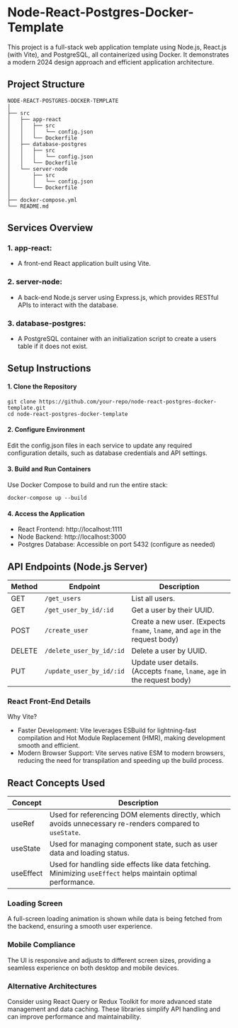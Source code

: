 # Node-React-Postgres-Docker-Template

This project is a full-stack web application template using Node.js, React.js (with Vite), and PostgreSQL, all containerized using Docker. It demonstrates a modern 2024 design approach and efficient application architecture.

## Project Structure

```plaintext
NODE-REACT-POSTGRES-DOCKER-TEMPLATE
│
├── src
│   ├── app-react
│   │   ├── src
│   │   │   └── config.json
│   │   └── Dockerfile
│   ├── database-postgres
│   │   ├── src
│   │   │   └── config.json
│   │   └── Dockerfile
│   └── server-node
│       ├── src
│       │   └── config.json
│       └── Dockerfile
│
├── docker-compose.yml
└── README.md
```

## Services Overview

### 1. app-react: 
- A front-end React application built using Vite.
### 2. server-node: 
- A back-end Node.js server using Express.js, which provides RESTful APIs to interact with the database.
### 3. database-postgres: 
- A PostgreSQL container with an initialization script to create a users table if it does not exist.

## Setup Instructions
#### 1. Clone the Repository

    git clone https://github.com/your-repo/node-react-postgres-docker-template.git
    cd node-react-postgres-docker-template

#### 2. Configure Environment
Edit the config.json files in each service to update any required configuration details, such as database credentials and API settings.

#### 3. Build and Run Containers
Use Docker Compose to build and run the entire stack:

    docker-compose up --build

#### 4. Access the Application
- React Frontend: http://localhost:1111
- Node Backend: http://localhost:3000
- Postgres Database: Accessible on port 5432 (configure as needed)

## API Endpoints (Node.js Server)

| Method | Endpoint                  | Description                                                    |
|--------|----------------------------|----------------------------------------------------------------|
| GET    | `/get_users`              | List all users.                                                |
| GET    | `/get_user_by_id/:id`     | Get a user by their UUID.                                      |
| POST   | `/create_user`            | Create a new user. (Expects `fname`, `lname`, and `age` in the request body) |
| DELETE | `/delete_user_by_id/:id`  | Delete a user by UUID.                                         |
| PUT    | `/update_user_by_id/:id`  | Update user details. (Accepts `fname`, `lname`, `age` in the request body) |


### React Front-End Details
Why Vite?
- Faster Development: Vite leverages ESBuild for lightning-fast compilation and Hot Module Replacement (HMR), making development smooth and efficient.
- Modern Browser Support: Vite serves native ESM to modern browsers, reducing the need for transpilation and speeding up the build process.

## React Concepts Used

| Concept   | Description                                                                                  |
|-----------|----------------------------------------------------------------------------------------------|
| useRef    | Used for referencing DOM elements directly, which avoids unnecessary re-renders compared to `useState`. |
| useState  | Used for managing component state, such as user data and loading status.                     |
| useEffect | Used for handling side effects like data fetching. Minimizing `useEffect` helps maintain optimal performance. |

### Loading Screen
A full-screen loading animation is shown while data is being fetched from the backend, ensuring a smooth user experience.

### Mobile Compliance
The UI is responsive and adjusts to different screen sizes, providing a seamless experience on both desktop and mobile devices.

### Alternative Architectures
Consider using React Query or Redux Toolkit for more advanced state management and data caching. These libraries simplify API handling and can improve performance and maintainability.
